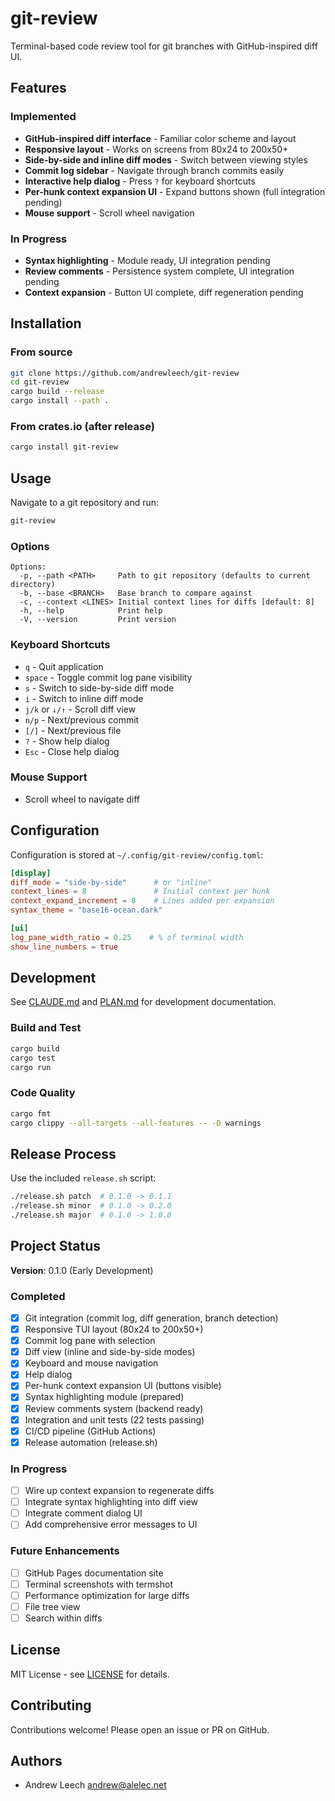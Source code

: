 # git-review

Terminal-based code review tool for git branches with GitHub-inspired diff UI.

## Features

### Implemented
- **GitHub-inspired diff interface** - Familiar color scheme and layout
- **Responsive layout** - Works on screens from 80x24 to 200x50+
- **Side-by-side and inline diff modes** - Switch between viewing styles
- **Commit log sidebar** - Navigate through branch commits easily
- **Interactive help dialog** - Press `?` for keyboard shortcuts
- **Per-hunk context expansion UI** - Expand buttons shown (full integration pending)
- **Mouse support** - Scroll wheel navigation

### In Progress
- **Syntax highlighting** - Module ready, UI integration pending
- **Review comments** - Persistence system complete, UI integration pending
- **Context expansion** - Button UI complete, diff regeneration pending

## Installation

### From source

```bash
git clone https://github.com/andrewleech/git-review
cd git-review
cargo build --release
cargo install --path .
```

### From crates.io (after release)

```bash
cargo install git-review
```

## Usage

Navigate to a git repository and run:

```bash
git-review
```

### Options

```
Options:
  -p, --path <PATH>     Path to git repository (defaults to current directory)
  -b, --base <BRANCH>   Base branch to compare against
  -c, --context <LINES> Initial context lines for diffs [default: 8]
  -h, --help            Print help
  -V, --version         Print version
```

### Keyboard Shortcuts

- `q` - Quit application
- `space` - Toggle commit log pane visibility
- `s` - Switch to side-by-side diff mode
- `i` - Switch to inline diff mode
- `j/k` or `↓/↑` - Scroll diff view
- `n/p` - Next/previous commit
- `[/]` - Next/previous file
- `?` - Show help dialog
- `Esc` - Close help dialog

### Mouse Support

- Scroll wheel to navigate diff

## Configuration

Configuration is stored at `~/.config/git-review/config.toml`:

```toml
[display]
diff_mode = "side-by-side"      # or "inline"
context_lines = 8               # Initial context per hunk
context_expand_increment = 8    # Lines added per expansion
syntax_theme = "base16-ocean.dark"

[ui]
log_pane_width_ratio = 0.25    # % of terminal width
show_line_numbers = true
```

## Development

See [CLAUDE.md](CLAUDE.md) and [PLAN.md](PLAN.md) for development documentation.

### Build and Test

```bash
cargo build
cargo test
cargo run
```

### Code Quality

```bash
cargo fmt
cargo clippy --all-targets --all-features -- -D warnings
```

## Release Process

Use the included `release.sh` script:

```bash
./release.sh patch  # 0.1.0 -> 0.1.1
./release.sh minor  # 0.1.0 -> 0.2.0
./release.sh major  # 0.1.0 -> 1.0.0
```

## Project Status

**Version**: 0.1.0 (Early Development)

### Completed
- [x] Git integration (commit log, diff generation, branch detection)
- [x] Responsive TUI layout (80x24 to 200x50+)
- [x] Commit log pane with selection
- [x] Diff view (inline and side-by-side modes)
- [x] Keyboard and mouse navigation
- [x] Help dialog
- [x] Per-hunk context expansion UI (buttons visible)
- [x] Syntax highlighting module (prepared)
- [x] Review comments system (backend ready)
- [x] Integration and unit tests (22 tests passing)
- [x] CI/CD pipeline (GitHub Actions)
- [x] Release automation (release.sh)

### In Progress
- [ ] Wire up context expansion to regenerate diffs
- [ ] Integrate syntax highlighting into diff view
- [ ] Integrate comment dialog UI
- [ ] Add comprehensive error messages to UI

### Future Enhancements
- [ ] GitHub Pages documentation site
- [ ] Terminal screenshots with termshot
- [ ] Performance optimization for large diffs
- [ ] File tree view
- [ ] Search within diffs

## License

MIT License - see [LICENSE](LICENSE) for details.

## Contributing

Contributions welcome! Please open an issue or PR on GitHub.

## Authors

- Andrew Leech <andrew@alelec.net>
